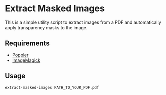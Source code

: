 # Extract Masked Images

This is a simple utility script to extract images from a PDF and automatically apply transparency masks to the image.

## Requirements

- [Poppler](https://github.com/danigm/poppler)
- [ImageMagick](https://github.com/ImageMagick/ImageMagick)

## Usage

`extract-masked-images PATH_TO_YOUR_PDF.pdf`
